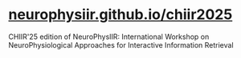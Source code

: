# [neurophysiir.github.io/chiir2025](neurophysiir.github.io/chiir2025)

CHIIR'25 edition of NeuroPhysIIR: International Workshop on NeuroPhysiological Approaches for Interactive Information Retrieval



